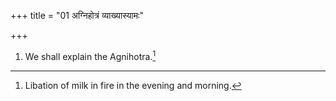 +++
title = "01 अग्निहोत्रं व्याख्यास्यामः"

+++
1. We shall explain the Agnihotra.[^1]  

[^1]: Libation of milk in fire in the evening and morning. 
